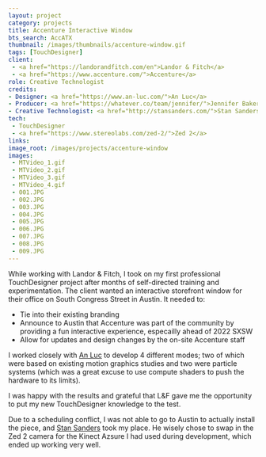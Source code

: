 ```yaml
---
layout: project
category: projects
title: Accenture Interactive Window
bts_search: AccATX
thumbnail: /images/thumbnails/accenture-window.gif
tags: [TouchDesigner]
client: 
 - <a href="https://landorandfitch.com/en">Landor & Fitch</a>
 - <a href="https://www.accenture.com/">Accenture</a>
role: Creative Technologist
credits:
- Designer: <a href="https://www.an-luc.com/">An Luc</a>
- Producer: <a href="https://whatever.co/team/jennifer/">Jennifer Baker</a>
- Creative Technologist: <a href="http://stansanders.com/">Stan Sanders</a>
tech: 
 - TouchDesigner
 - <a href="https://www.stereolabs.com/zed-2/">Zed 2</a>
links:
image_root: /images/projects/accenture-window
images: 
 - MTVideo_1.gif
 - MTVideo_2.gif
 - MTVideo_3.gif
 - MTVideo_4.gif
 - 001.JPG
 - 002.JPG
 - 003.JPG
 - 004.JPG
 - 005.JPG
 - 006.JPG
 - 007.JPG
 - 008.JPG
 - 009.JPG
---
```


While working with Landor & Fitch, I took on my first professional TouchDesigner project after months of self-directed training and experimentation. The client wanted an interactive storefront window for their office on South Congress Street in Austin. It needed to:

- Tie into their existing branding
- Announce to Austin that Accenture was part of the community by providing a fun interactive experience, especailly ahead of 2022 SXSW
- Allow for updates and design changes by the on-site Accenture staff

I worked closely with <a href="https://www.an-luc.com/">An Luc</a> to develop 4 different modes; two of which were based on existing motion graphics studies and two were particle systems (which was a great excuse to use compute shaders to push the hardware to its limits). 

I was happy with the results and grateful that L&F gave me the opportunity to put my new TouchDesigner knowledge to the test.

Due to a scheduling conflict, I was not able to go to Austin to actually install the piece, and <a href="http://stansanders.com/">Stan Sanders</a> took my place.  He wisely chose to swap in the Zed 2 camera for the Kinect Azsure I had used during development, which ended up working very well.